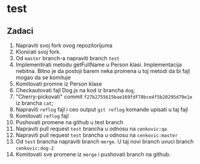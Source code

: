 # test

## Zadaci

1. Napraviti svoj fork ovog repozitorijuma
2. Klonirati svoj fork.
3. Od `master` branch-a napraviti branch `test`
4. Implementirati metodu getFullName u Person klasi.
Implementacija nebitna. Bitno je da postoji barem neka promena u toj metodi da bi fajl mogao da se komituje
5. Komitovati promne iz Person klase
6. Checkautovati fajl Dog.js na kod iz brancha `dog`;
7. "Cherry-pickovati" commit `f27b2755615bae169fdf78bce4f5b20295d79e1e` iz brancha `cat`;
8. Napraviti `reflog` fajl i ceo output `git reflog` komande upisati u taj fajl
9. Komitovati `reflog` fajl
10. Pushovati promene na github u test branch
11. Napraviti pull request `test` brancha u odnosu na `cenkovic:qa`
12. Napraviti pull request `test` brancha u odnosu na `cenkovic:master`
13. Od `test` brancha napraviti branch `merge`. U taj novi branch uvuci branch `cenkovic:dog-2`
14. Komitovati sve promene iz `merge` i pushovati branch na github.
